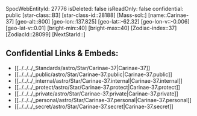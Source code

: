 ﻿---
location:
- -62.32
- -137.825
- 800
tags:
- astro/Star
type: Star
---

SpocWebEntityId: 27776
isDeleted: false
isReadOnly: false
confidential: public
[star-class::B3]
[star-class-id::28188]
[Mass-sol::]
[name::Carinae-37]
[geo-alt::800]
[geo-lon::137.825]
[geo-lat::-62.32]
[geo-lon-v::-0.006]
[geo-lat-v::0.01]
[bright-min::40]
[bright-max::40]
[Zodiac-index::37]
[ZodiacId::28099]
[NextStarId::]



## Confidential Links & Embeds: 
- [[../../../_Standards/astro/Star/Carinae-37|Carinae-37]] 
- [[../../../_public/astro/Star/Carinae-37.public|Carinae-37.public]] 
- [[../../../_internal/astro/Star/Carinae-37.internal|Carinae-37.internal]] 
- [[../../../_protect/astro/Star/Carinae-37.protect|Carinae-37.protect]] 
- [[../../../_private/astro/Star/Carinae-37.private|Carinae-37.private]] 
- [[../../../_personal/astro/Star/Carinae-37.personal|Carinae-37.personal]] 
- [[../../../_secret/astro/Star/Carinae-37.secret|Carinae-37.secret]]

